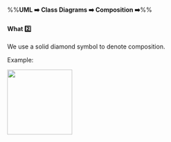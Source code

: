 <link rel="stylesheet" href="{{baseUrl}}/css/textbook.css">

<div class="website-content">

%%**UML :arrow_right: Class Diagrams :arrow_right: Composition :arrow_right:**%%

#### What :two:

<div id="main">

We use a solid diamond symbol to denote composition.

<tip-box>

Example:

<img src="{{baseUrl}}/uml/classDiagrams/composition/what/images/boardSquare.png" height="150" />
<p/>

</tip-box>

</div>
</div>
